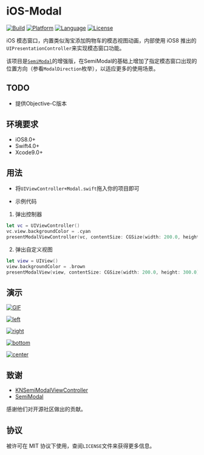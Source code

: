 # iOS-Modal

[![Build](https://img.shields.io/badge/build-passing-green.svg?style=flat)]()
[![Platform](https://img.shields.io/badge/platform-iOS-brown.svg?style=flat)]()
[![Language](https://img.shields.io/badge/language-swift-blue.svg?style=flat)]()
[![License](https://img.shields.io/badge/license-MIT-orange.svg?style=flat)]()

iOS 模态窗口，内置类似淘宝添加购物车的模态视图动画，内部使用 iOS8 推出的`UIPresentationController`来实现模态窗口功能。

该项目是[`SemiModal`](https://github.com/xiaopin/SemiModal.git)的增强版，在SemiModal的基础上增加了指定模态窗口出现的位置方向（参看`ModalDirection`枚举），以适应更多的使用场景。


## TODO

- 提供Objective-C版本


## 环境要求

- iOS8.0+
- Swift4.0+
- Xcode9.0+


## 用法

- 将`UIViewController+Modal.swift`拖入你的项目即可

- 示例代码

1. 弹出控制器

```Swift
let vc = UIViewController()
vc.view.backgroundColor = .cyan
presentModalViewController(vc, contentSize: CGSize(width: 200.0, height: 300.0), configuration: .default, completion: nil)
```

2. 弹出自定义视图

```Swift
let view = UIView()
view.backgroundColor = .brown
presentModalView(view, contentSize: CGSize(width: 200.0, height: 300.0), configuration: .default, completion: nil)
```

## 演示

[![GIF](./snapshot/preview.gif)]()

[![left](./snapshot/left.png)]()

[![right](./snapshot/right.png)]()

[![bottom](./snapshot/bottom.png)]()

[![center](./snapshot/center.png)]()

## 致谢

- [KNSemiModalViewController](https://github.com/kentnguyen/KNSemiModalViewController)
- [SemiModal](https://github.com/xiaopin/SemiModal.git)

感谢他们对开源社区做出的贡献。

## 协议

被许可在 MIT 协议下使用，查阅`LICENSE`文件来获得更多信息。

